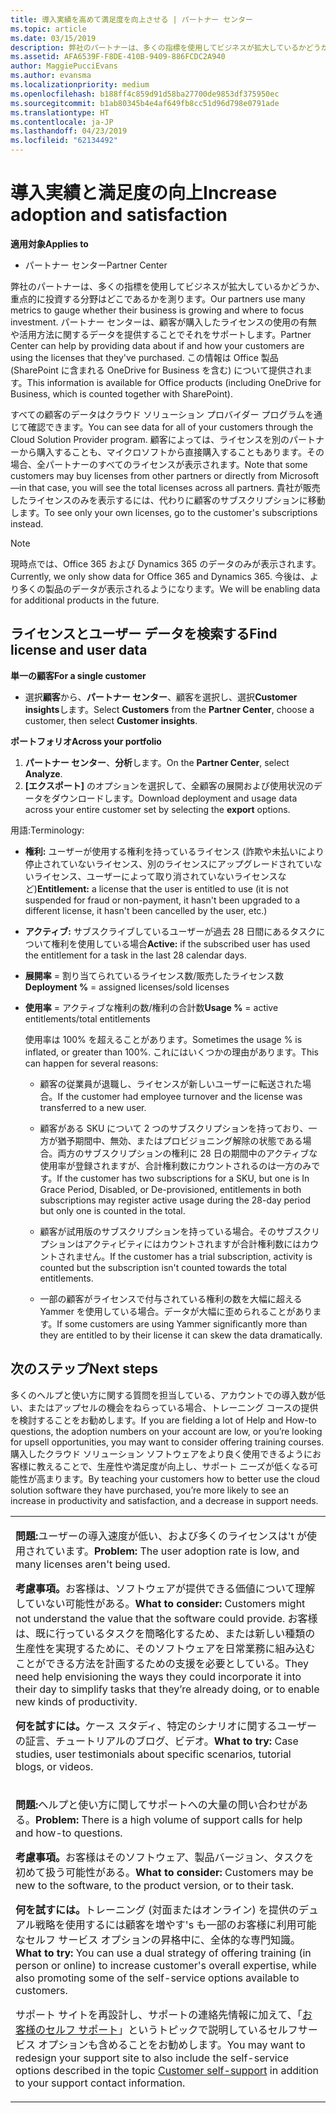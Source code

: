 ```yaml
---
title: 導入実績を高めて満足度を向上させる | パートナー センター
ms.topic: article
ms.date: 03/15/2019
description: 弊社のパートナーは、多くの指標を使用してビジネスが拡大しているかどうか、重点的に投資する分野はどこであるかを測ります。 パートナー センターは、顧客が購入したライセンスの使用の有無や活用方法に関するデータを提供することでそれをサポートします。
ms.assetid: AFA6539F-F8DE-410B-9409-886FCDC2A940
author: MaggiePucciEvans
ms.author: evansma
ms.localizationpriority: medium
ms.openlocfilehash: b188ff4c859d91d58ba27700de9853df375950ec
ms.sourcegitcommit: b1ab80345b4e4af649fb8cc51d96d798e0791ade
ms.translationtype: HT
ms.contentlocale: ja-JP
ms.lasthandoff: 04/23/2019
ms.locfileid: "62134492"
---
```

# <a name="increase-adoption-and-satisfaction"></a><span data-ttu-id="bd1eb-104">導入実績と満足度の向上</span><span class="sxs-lookup"><span data-stu-id="bd1eb-104">Increase adoption and satisfaction</span></span>

<span data-ttu-id="bd1eb-105">**適用対象**</span><span class="sxs-lookup"><span data-stu-id="bd1eb-105">**Applies to**</span></span>

-  <span data-ttu-id="bd1eb-106">パートナー センター</span><span class="sxs-lookup"><span data-stu-id="bd1eb-106">Partner Center</span></span>

<span data-ttu-id="bd1eb-107">弊社のパートナーは、多くの指標を使用してビジネスが拡大しているかどうか、重点的に投資する分野はどこであるかを測ります。</span><span class="sxs-lookup"><span data-stu-id="bd1eb-107">Our partners use many metrics to gauge whether their business is growing and where to focus investment.</span></span> <span data-ttu-id="bd1eb-108">パートナー センターは、顧客が購入したライセンスの使用の有無や活用方法に関するデータを提供することでそれをサポートします。</span><span class="sxs-lookup"><span data-stu-id="bd1eb-108">Partner Center can help by providing data about if and how your customers are using the licenses that they've purchased.</span></span> <span data-ttu-id="bd1eb-109">この情報は Office 製品 (SharePoint に含まれる OneDrive for Business を含む) について提供されます。</span><span class="sxs-lookup"><span data-stu-id="bd1eb-109">This information is available for Office products (including OneDrive for Business, which is counted together with SharePoint).</span></span>

<span data-ttu-id="bd1eb-110">すべての顧客のデータはクラウド ソリューション プロバイダー プログラムを通じて確認できます。</span><span class="sxs-lookup"><span data-stu-id="bd1eb-110">You can see data for all of your customers through the Cloud Solution Provider program.</span></span> <span data-ttu-id="bd1eb-111">顧客によっては、ライセンスを別のパートナーから購入することも、マイクロソフトから直接購入することもあります。その場合、全パートナーのすべてのライセンスが表示されます。</span><span class="sxs-lookup"><span data-stu-id="bd1eb-111">Note that some customers may buy licenses from other partners or directly from Microsoft—in that case, you will see the total licenses across all partners.</span></span> <span data-ttu-id="bd1eb-112">貴社が販売したライセンスのみを表示するには、代わりに顧客のサブスクリプションに移動します。</span><span class="sxs-lookup"><span data-stu-id="bd1eb-112">To see only your own licenses, go to the customer's subscriptions instead.</span></span>

> [!NOTE]  
>  <span data-ttu-id="bd1eb-113">現時点では、Office 365 および Dynamics 365 のデータのみが表示されます。</span><span class="sxs-lookup"><span data-stu-id="bd1eb-113">Currently, we only show data for Office 365 and Dynamics 365.</span></span> <span data-ttu-id="bd1eb-114">今後は、より多くの製品のデータが表示されるようになります。</span><span class="sxs-lookup"><span data-stu-id="bd1eb-114">We will be enabling data for additional products in the future.</span></span>

## <a name="find-license-and-user-data"></a><span data-ttu-id="bd1eb-115">ライセンスとユーザー データを検索する</span><span class="sxs-lookup"><span data-stu-id="bd1eb-115">Find license and user data</span></span>


<span data-ttu-id="bd1eb-116">**単一の顧客**</span><span class="sxs-lookup"><span data-stu-id="bd1eb-116">**For a single customer**</span></span>

-   <span data-ttu-id="bd1eb-117">選択**顧客**から、**パートナー センター**、顧客を選択し、選択**Customer insights**します。</span><span class="sxs-lookup"><span data-stu-id="bd1eb-117">Select **Customers** from the **Partner Center**, choose a customer, then select **Customer insights**.</span></span>

<span data-ttu-id="bd1eb-118">**ポートフォリオ**</span><span class="sxs-lookup"><span data-stu-id="bd1eb-118">**Across your portfolio**</span></span>

1.  <span data-ttu-id="bd1eb-119">**パートナー センター**、**分析**します。</span><span class="sxs-lookup"><span data-stu-id="bd1eb-119">On the **Partner Center**, select **Analyze**.</span></span>
2.  <span data-ttu-id="bd1eb-120">**[エクスポート]** のオプションを選択して、全顧客の展開および使用状況のデータをダウンロードします。</span><span class="sxs-lookup"><span data-stu-id="bd1eb-120">Download deployment and usage data across your entire customer set by selecting the **export** options.</span></span>

<span data-ttu-id="bd1eb-121">用語:</span><span class="sxs-lookup"><span data-stu-id="bd1eb-121">Terminology:</span></span>

-   <span data-ttu-id="bd1eb-122">**権利:** ユーザーが使用する権利を持っているライセンス (詐欺や未払いにより停止されていないライセンス、別のライセンスにアップグレードされていないライセンス、ユーザーによって取り消されていないライセンスなど)</span><span class="sxs-lookup"><span data-stu-id="bd1eb-122">**Entitlement:** a license that the user is entitled to use (it is not suspended for fraud or non-payment, it hasn't been upgraded to a different license, it hasn't been cancelled by the user, etc.)</span></span>

-   <span data-ttu-id="bd1eb-123">**アクティブ:** サブスクライブしているユーザーが過去 28 日間にあるタスクについて権利を使用している場合</span><span class="sxs-lookup"><span data-stu-id="bd1eb-123">**Active:** if the subscribed user has used the entitlement for a task in the last 28 calendar days.</span></span>

-   <span data-ttu-id="bd1eb-124">**展開率** = 割り当てられているライセンス数/販売したライセンス数</span><span class="sxs-lookup"><span data-stu-id="bd1eb-124">**Deployment %** = assigned licenses/sold licenses</span></span>

-   <span data-ttu-id="bd1eb-125">**使用率** = アクティブな権利の数/権利の合計数</span><span class="sxs-lookup"><span data-stu-id="bd1eb-125">**Usage %** = active entitlements/total entitlements</span></span>

    <span data-ttu-id="bd1eb-126">使用率は 100% を超えることがあります。</span><span class="sxs-lookup"><span data-stu-id="bd1eb-126">Sometimes the usage % is inflated, or greater than 100%.</span></span> <span data-ttu-id="bd1eb-127">これにはいくつかの理由があります。</span><span class="sxs-lookup"><span data-stu-id="bd1eb-127">This can happen for several reasons:</span></span>

    -   <span data-ttu-id="bd1eb-128">顧客の従業員が退職し、ライセンスが新しいユーザーに転送された場合。</span><span class="sxs-lookup"><span data-stu-id="bd1eb-128">If the customer had employee turnover and the license was transferred to a new user.</span></span>

    -   <span data-ttu-id="bd1eb-129">顧客がある SKU について 2 つのサブスクリプションを持っており、一方が猶予期間中、無効、またはプロビジョニング解除の状態である場合。両方のサブスクリプションの権利に 28 日の期間中のアクティブな使用率が登録されますが、合計権利数にカウントされるのは一方のみです。</span><span class="sxs-lookup"><span data-stu-id="bd1eb-129">If the customer has two subscriptions for a SKU, but one is In Grace Period, Disabled, or De-provisioned, entitlements in both subscriptions may register active usage during the 28-day period but only one is counted in the total.</span></span>

    -   <span data-ttu-id="bd1eb-130">顧客が試用版のサブスクリプションを持っている場合。そのサブスクリプションはアクティビティにはカウントされますが合計権利数にはカウントされません。</span><span class="sxs-lookup"><span data-stu-id="bd1eb-130">If the customer has a trial subscription, activity is counted but the subscription isn't counted towards the total entitlements.</span></span>

    -   <span data-ttu-id="bd1eb-131">一部の顧客がライセンスで付与されている権利の数を大幅に超える Yammer を使用している場合。データが大幅に歪められることがあります。</span><span class="sxs-lookup"><span data-stu-id="bd1eb-131">If some customers are using Yammer significantly more than they are entitled to by their license it can skew the data dramatically.</span></span>

## <a name="next-steps"></a><span data-ttu-id="bd1eb-132">次のステップ</span><span class="sxs-lookup"><span data-stu-id="bd1eb-132">Next steps</span></span>


<span data-ttu-id="bd1eb-133">多くのヘルプと使い方に関する質問を担当している、アカウントでの導入数が低い、またはアップセルの機会をねらっている場合、トレーニング コースの提供を検討することをお勧めします。</span><span class="sxs-lookup"><span data-stu-id="bd1eb-133">If you are fielding a lot of Help and How-to questions, the adoption numbers on your account are low, or you’re looking for upsell opportunities, you may want to consider offering training courses.</span></span> <span data-ttu-id="bd1eb-134">購入したクラウド ソリューション ソフトウェアをより良く使用できるようにお客様に教えることで、生産性や満足度が向上し、サポート ニーズが低くなる可能性が高まります。</span><span class="sxs-lookup"><span data-stu-id="bd1eb-134">By teaching your customers how to better use the cloud solution software they have purchased, you’re more likely to see an increase in productivity and satisfaction, and a decrease in support needs.</span></span>

<table>
<colgroup>
<col width="100%" />
</colgroup>
<tbody>
<tr class="odd">
<td><p><span data-ttu-id="bd1eb-135"><strong>問題:</strong>ユーザーの導入速度が低い、および多くのライセンスは&#39;t が使用されています。</span><span class="sxs-lookup"><span data-stu-id="bd1eb-135"><strong>Problem:</strong> The user adoption rate is low, and many licenses aren&#39;t being used.</span></span></p>
<p><span data-ttu-id="bd1eb-136"><strong>考慮事項。</strong>お客様は、ソフトウェアが提供できる価値について理解していない可能性がある。</span><span class="sxs-lookup"><span data-stu-id="bd1eb-136"><strong>What to consider:</strong> Customers might not understand the value that the software could provide.</span></span> <span data-ttu-id="bd1eb-137">お客様は、既に行っているタスクを簡略化するため、または新しい種類の生産性を実現するために、そのソフトウェアを日常業務に組み込むことができる方法を計画するための支援を必要としている。</span><span class="sxs-lookup"><span data-stu-id="bd1eb-137">They need help envisioning the ways they could incorporate it into their day to simplify tasks that they’re already doing, or to enable new kinds of productivity.</span></span></p>
<p><span data-ttu-id="bd1eb-138"><strong>何を試すには。</strong>ケース スタディ、特定のシナリオに関するユーザーの証言、チュートリアルのブログ、ビデオ。</span><span class="sxs-lookup"><span data-stu-id="bd1eb-138"><strong>What to try:</strong> Case studies, user testimonials about specific scenarios, tutorial blogs, or videos.</span></span></p></td>
</tr>
<tr class="even">
<td><p><span data-ttu-id="bd1eb-139"><strong>問題:</strong>ヘルプと使い方に関してサポートへの大量の問い合わせがある。</span><span class="sxs-lookup"><span data-stu-id="bd1eb-139"><strong>Problem:</strong> There is a high volume of support calls for help and how-to questions.</span></span></p>
<p><span data-ttu-id="bd1eb-140"><strong>考慮事項。</strong>お客様はそのソフトウェア、製品バージョン、タスクを初めて扱う可能性がある。</span><span class="sxs-lookup"><span data-stu-id="bd1eb-140"><strong>What to consider:</strong> Customers may be new to the software, to the product version, or to their task.</span></span></p>
<p><span data-ttu-id="bd1eb-141"><strong>何を試すには。</strong>トレーニング (対面またはオンライン) を提供のデュアル戦略を使用するには顧客を増やす&#39;s も一部のお客様に利用可能なセルフ サービス オプションの昇格中に、全体的な専門知識。</span><span class="sxs-lookup"><span data-stu-id="bd1eb-141"><strong>What to try:</strong> You can use a dual strategy of offering training (in person or online) to increase customer&#39;s overall expertise, while also promoting some of the self-service options available to customers.</span></span></p>
<p><span data-ttu-id="bd1eb-142">サポート サイトを再設計し、サポートの連絡先情報に加えて、「<a href="customer-self-support.md" data-raw-source="[Customer self-support](customer-self-support.md)">お客様のセルフ サポート</a>」というトピックで説明しているセルフサービス オプションも含めることをお勧めします。</span><span class="sxs-lookup"><span data-stu-id="bd1eb-142">You may want to redesign your support site to also include the self-service options described in the topic <a href="customer-self-support.md" data-raw-source="[Customer self-support](customer-self-support.md)">Customer self-support</a> in addition to your support contact information.</span></span></p></td>
</tr>
</tbody>
</table>

 

 

 




